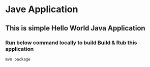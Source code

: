 # Jave Application

## This is simple Hello World Java Application
### Run below command locally to build Build & Rub this application
```
mvn package
